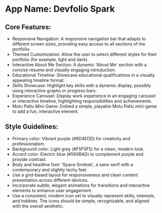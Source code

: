 # **App Name**: Devfolio Spark

## Core Features:

- Responsive Navigation: A responsive navigation bar that adapts to different screen sizes, providing easy access to all sections of the portfolio.
- Themed Customization: Allow the user to select different styles for their portfolio (for example, light and dark).
- Interactive About Me Section: A dynamic 'About Me' section with a concise resume and visually engaging introduction.
- Educational Timeline: Showcase educational qualifications in a visually appealing timeline format.
- Skills Showcase: Highlight key skills with a dynamic display, possibly using interactive graphs or progress bars.
- Experience Carousel: Display work experience in an engaging carousel or interactive timeline, highlighting responsibilities and achievements.
- Motu Patlu Mini-Game: Embed a simple, playable Motu Patlu mini-game to add a fun, interactive element.

## Style Guidelines:

- Primary color: Vibrant purple (#9D4EDD) for creativity and professionalism.
- Background color: Light grey (#F5F5F5) for a clean, modern look.
- Accent color: Electric blue (#560BAD) to complement purple and provide contrast.
- Body and headline font: 'Space Grotesk', a sans-serif with a contemporary and slightly techy feel.
- Use a grid-based layout for responsiveness and clean content presentation across different devices.
- Incorporate subtle, elegant animations for transitions and interactive elements to enhance user engagement.
- Use a consistent, modern icon set to visually represent skills, interests, and hobbies. The icons should be simple, recognizable, and aligned with the overall aesthetic.